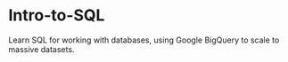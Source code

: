 # Intro-to-SQL
Learn SQL for working with databases, using Google BigQuery to scale to massive datasets.
